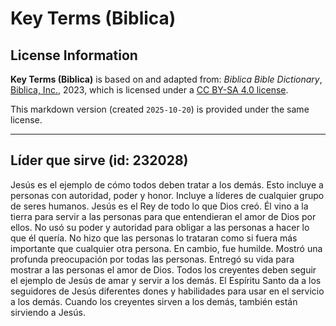 # Key Terms (Biblica)

## License Information

**Key Terms (Biblica)** is based on and adapted from: _Biblica Bible Dictionary_, [Biblica, Inc.](https://www.biblica.com/), 2023, which is licensed under a [CC BY-SA 4.0 license](https://creativecommons.org/licenses/by-sa/4.0/legalcode.en).

This markdown version (created `2025-10-20`) is provided under the same license.



--------------------------------

## Líder que sirve (id: 232028)

Jesús es el ejemplo de cómo todos deben tratar a los demás. Esto incluye a personas con autoridad, poder y honor. Incluye a líderes de cualquier grupo de seres humanos. Jesús es el Rey de todo lo que Dios creó. Él vino a la tierra para servir a las personas para que entendieran el amor de Dios por ellos. No usó su poder y autoridad para obligar a las personas a hacer lo que él quería. No hizo que las personas lo trataran como si fuera más importante que cualquier otra persona. En cambio, fue humilde. Mostró una profunda preocupación por todas las personas. Entregó su vida para mostrar a las personas el amor de Dios. Todos los creyentes deben seguir el ejemplo de Jesús de amar y servir a los demás. El Espíritu Santo da a los seguidores de Jesús diferentes dones y habilidades para usar en el servicio a los demás. Cuando los creyentes sirven a los demás, también están sirviendo a Jesús.


